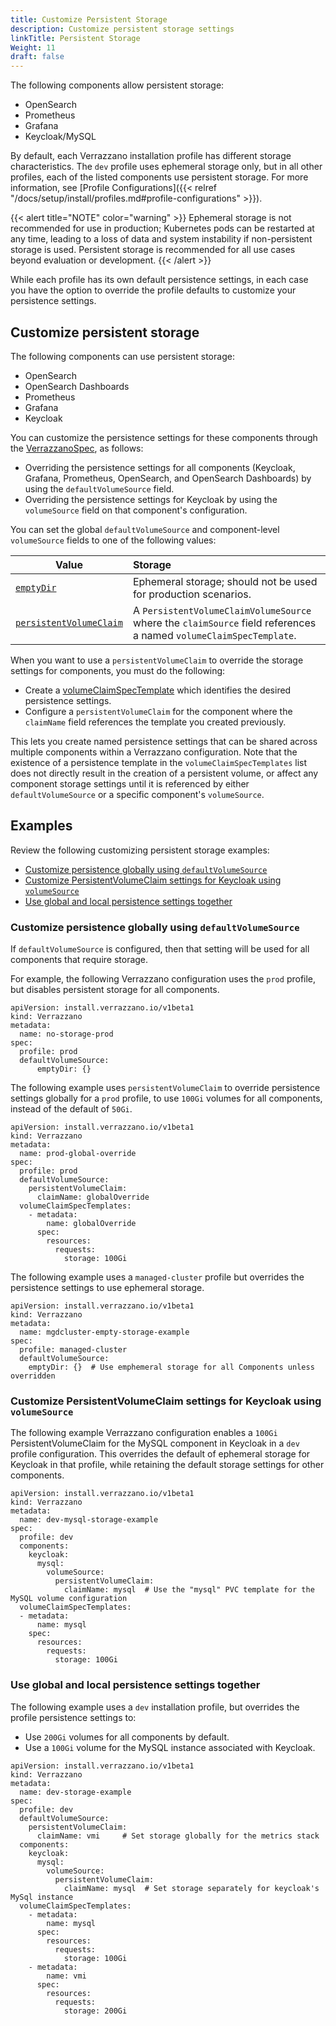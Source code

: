 ```yaml
---
title: Customize Persistent Storage
description: Customize persistent storage settings
linkTitle: Persistent Storage
Weight: 11
draft: false
---
```


The following components allow persistent storage:

  - OpenSearch
  - Prometheus
  - Grafana
  - Keycloak/MySQL

By default, each Verrazzano installation profile has different storage characteristics.  The `dev` profile uses ephemeral
storage only, but in all other profiles, each of the listed components use persistent storage.  For more information, see [Profile Configurations]({{< relref "/docs/setup/install/profiles.md#profile-configurations" >}}).

{{< alert title="NOTE" color="warning" >}}
Ephemeral storage is not recommended for use in production; Kubernetes pods can be restarted at any time, leading to
a loss of data and system instability if non-persistent storage is used.  Persistent storage is recommended
for all use cases beyond evaluation or development.
{{< /alert >}}

While each profile has its own default persistence settings, in each case you have the option to override the profile
defaults to customize your persistence settings.

## Customize persistent storage

The following components can use persistent storage:

* OpenSearch
* OpenSearch Dashboards
* Prometheus
* Grafana
* Keycloak

You can customize the persistence settings for these components through the
[VerrazzanoSpec](/docs/reference/api/vpo-verrazzano-v1beta1/#install.verrazzano.io/v1beta1.VerrazzanoSpec), as follows:

* Overriding the persistence settings for all components (Keycloak, Grafana, Prometheus, OpenSearch, and OpenSearch Dashboards) by using the `defaultVolumeSource` field.
* Overriding the persistence settings for Keycloak by using the `volumeSource` field on that component's configuration.

You can set the global `defaultVolumeSource` and component-level `volumeSource` fields to one of the following values:

| Value | Storage
| ------------- |:-------------
| [`emptyDir`](https://kubernetes.io/docs/concepts/storage/volumes/#emptydir) | Ephemeral storage; should not be used for production scenarios.
| [`persistentVolumeClaim`](https://kubernetes.io/docs/reference/generated/kubernetes-api/v1.23/#persistentvolumeclaimvolumesource-v1-core) | A `PersistentVolumeClaimVolumeSource` where the `claimSource` field references a named `volumeClaimSpecTemplate`.

When you want to use a `persistentVolumeClaim` to override the storage settings for components, you must do the following:

* Create a [volumeClaimSpecTemplate](/docs/reference/api/vpo-verrazzano-v1beta1/#install.verrazzano.io/v1beta1.VolumeClaimSpecTemplate) which identifies
  the desired persistence settings.
* Configure a `persistentVolumeClaim` for the component where the `claimName` field references the template you created previously.

This lets you create named persistence settings that can be shared across multiple components within a Verrazzano
configuration.  Note that the existence of a persistence template in the `volumeClaimSpecTemplates` list does not
directly result in the creation of a persistent volume, or affect any component storage settings until it is referenced
by either `defaultVolumeSource` or a specific component's `volumeSource`.

## Examples
Review the following customizing persistent storage examples:

- [Customize persistence globally using `defaultVolumeSource`](#customize-persistence-globally-using-defaultvolumesource)
- [Customize PersistentVolumeClaim settings for Keycloak using `volumeSource`](#customize-persistentvolumeclaim-settings-for-keycloak-using-volumesource)
- [Use global and local persistence settings together](#use-global-and-local-persistence-settings-together)

### Customize persistence globally using `defaultVolumeSource`

If `defaultVolumeSource` is configured, then that setting will be used for all components that require storage.

For example, the following Verrazzano configuration uses the `prod` profile, but disables persistent storage for all components.

```
apiVersion: install.verrazzano.io/v1beta1
kind: Verrazzano
metadata:
  name: no-storage-prod
spec:
  profile: prod
  defaultVolumeSource:
      emptyDir: {}
```

The following example uses `persistentVolumeClaim` to override persistence settings globally for a `prod` profile, to use
`100Gi` volumes for all components, instead of the default of `50Gi`.

```
apiVersion: install.verrazzano.io/v1beta1
kind: Verrazzano
metadata:
  name: prod-global-override
spec:
  profile: prod
  defaultVolumeSource:
    persistentVolumeClaim:
      claimName: globalOverride
  volumeClaimSpecTemplates:
    - metadata:
        name: globalOverride
      spec:
        resources:
          requests:
            storage: 100Gi
```

The following example uses a `managed-cluster` profile but overrides the persistence settings to use ephemeral storage.

```
apiVersion: install.verrazzano.io/v1beta1
kind: Verrazzano
metadata:
  name: mgdcluster-empty-storage-example
spec:
  profile: managed-cluster
  defaultVolumeSource:
    emptyDir: {}  # Use emphemeral storage for all Components unless overridden
```

### Customize PersistentVolumeClaim settings for Keycloak using `volumeSource`

The following example Verrazzano configuration enables a `100Gi` PersistentVolumeClaim for the MySQL component in Keycloak
in a `dev` profile configuration.  This overrides the default of ephemeral storage for Keycloak in that profile, while
retaining the default storage settings for other components.

```
apiVersion: install.verrazzano.io/v1beta1
kind: Verrazzano
metadata:
  name: dev-mysql-storage-example
spec:
  profile: dev
  components:
    keycloak:
      mysql:
        volumeSource:
          persistentVolumeClaim:
            claimName: mysql  # Use the "mysql" PVC template for the MySQL volume configuration
  volumeClaimSpecTemplates:
  - metadata:
      name: mysql      
    spec:
      resources:
        requests:
          storage: 100Gi
```

### Use global and local persistence settings together

The following example uses a `dev` installation profile, but overrides the profile persistence settings to:

* Use `200Gi` volumes for all components by default.
* Use a `100Gi` volume for the MySQL instance associated with Keycloak.

```
apiVersion: install.verrazzano.io/v1beta1
kind: Verrazzano
metadata:
  name: dev-storage-example
spec:
  profile: dev
  defaultVolumeSource:
    persistentVolumeClaim:
      claimName: vmi     # Set storage globally for the metrics stack
  components:
    keycloak:
      mysql:
        volumeSource:
          persistentVolumeClaim:
            claimName: mysql  # Set storage separately for keycloak's MySql instance
  volumeClaimSpecTemplates:
    - metadata:
        name: mysql
      spec:
        resources:
          requests:
            storage: 100Gi
    - metadata:
        name: vmi
      spec:
        resources:
          requests:
            storage: 200Gi
```

